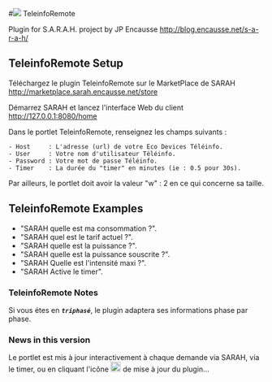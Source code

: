 #![](../master/img/maison.png) TeleinfoRemote

Plugin for S.A.R.A.H. project by JP Encausse
http://blog.encausse.net/s-a-r-a-h/



## TeleinfoRemote Setup

Téléchargez le plugin TeleinfoRemote sur le MarketPlace de SARAH
http://marketplace.sarah.encausse.net/store

Démarrez SARAH et lancez l'interface Web du client http://127.0.0.1:8080/home

Dans le portlet TeleinfoRemote, renseignez les champs suivants :
```
- Host     : L'adresse (url) de votre Eco Devices Téléinfo.
- User     : Votre nom d'utilisateur Téléinfo.
- Password : Votre mot de passe Téléinfo.
- Timer    : La durée du "timer" en minutes (ie : 0.5 pour 30s).
```

Par ailleurs, le portlet doit avoir la valeur "w" : 2 en ce qui concerne sa taille.



## TeleinfoRemote Examples

- "SARAH quelle est ma consommation ?".
- "SARAH quel est le tarif actuel ?".
- "SARAH quelle est la puissance ?".
- "SARAH quelle est la puissance souscrite ?".
- "SARAH Quelle est l'intensité maxi ?".
- "SARAH Active le timer".



### TeleinfoRemote Notes

Si vous étes en _**``triphasé``**_, le plugin adaptera ses informations phase par phase.



### News in this version

Le portlet est mis à jour interactivement à chaque demande via SARAH, via le timer, ou en cliquant l'icône <img src="../master/img/maison.png" height="20" width="20"> de mise à jour du plugin...